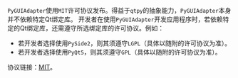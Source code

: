 `PyGUIAdapter`使用`MIT`许可协议发布。得益于`qtpy`的抽象能力，`PyGUIAdapter`本身并不依赖特定Qt绑定库。
开发者在使用`PyGUIAdapter`开发应用程序时，若依赖特定的Qt绑定库，还需遵守所选绑定库的许可协议。例如：

- 若开发者选择使用`PySide2`，则其须遵守`LGPL`（具体以随附的许可协议为准）。
- 若开发者选择使用`PyQt5`，则其须遵守`GPL`（具体以随附的许可协议为准）。

协议链接：[MIT]({{main_branch}}/LICENSE)。
